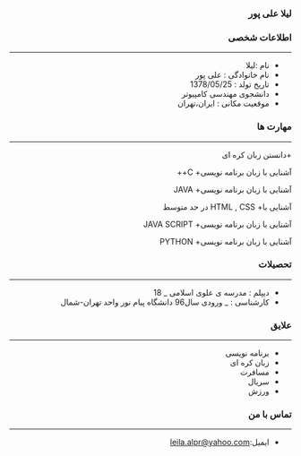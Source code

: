 <style type="text/css">
body{
 direction:rtl;
}
</style>
### لیلا علی پور

### اطلاعات شخصی

---
+ نام :لیلا
+ نام خانوادگی : علی پور
+ تاریخ تولد : 1378/05/25
+ دانشجوی مهندسی کامپیوتر
+ موقعیت مکانی : ایران،تهران


### مهارت ها

---

+دانستن زبان کره ای

آشنایی با زبان برنامه نویسی+ C++ 

آشنایی با زبان برنامه نویسی+ JAVA

آشنایی با+ HTML , CSS در حد متوسط

آشنایی با زبان برنامه نویسی+ JAVA SCRIPT

آشنایی با زبان برنامه نویسی+ PYTHON


### تحصیلات

---
+ دیپلم : مدرسه ی علوی اسلامی
_ 18
+ کارشناسی : 
_ ورودی سال96 دانشگاه پیام نور واحد تهران-شمال

### علایق

---
+ برنامه نویسی
+ زبان کره ای
+ مسافرت
+ سریال
+ ورزش  


### تماس با من

---

+ ایمیل:leila.alpr@yahoo.com